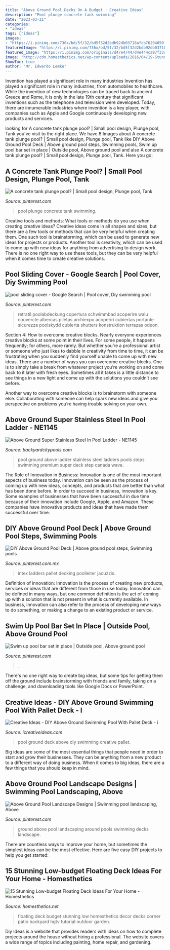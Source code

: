 ```yaml
---
title: "Above Ground Pool Decks On A Budget : Creative Ideas"
description: "Pool plunge concrete tank swimming"
date: "2023-03-21"
categories:
- "ideas"
tags: ["ideas"]
images:
- "https://i.pinimg.com/736x/bd/5f/32/bd5f32d2bdb92db03718afcb76294050.jpg"
featuredImage: "https://i.pinimg.com/736x/bd/5f/32/bd5f32d2bdb92db03718afcb76294050.jpg"
featured_image: "https://i.pinimg.com/originals/d4/e4/44/d4e444ca97f33cd573f7015e276e5714.jpg"
image: "http://cdn.homesthetics.net/wp-content/uploads/2016/04/19-Stunning-Low-budget-Floating-Deck-Ideas-For-Your-Home-homesthetics-decor-13.jpg"
ShowToc: true
author: "Mr. Edwardo Lemke"
---
```



Invention has played a significant role in many industries
Invention has played a significant role in many industries, from automobiles to healthcare. While the invention of new technologies can be traced back to ancient Greece and Rome, it is only in the late 19th century that significant inventions such as the telephone and television were developed. Today, there are innumerable industries where invention is a key player, with companies such as Apple and Google continuously developing new products and services.

	

		
looking for A concrete tank plunge pool? | Small pool design, Plunge pool, Tank you've visit to the right place. We have 8 Images about A concrete tank plunge pool? | Small pool design, Plunge pool, Tank like DIY Above Ground Pool Deck | Above ground pool steps, Swimming pools, Swim up pool bar set in place | Outside pool, Above ground pool and also A concrete tank plunge pool? | Small pool design, Plunge pool, Tank. Here you go:
		
    
## A Concrete Tank Plunge Pool? | Small Pool Design, Plunge Pool, Tank

<img loading=lazy src="https://i.pinimg.com/736x/65/4d/d0/654dd0713c960e45498b59118adc237d.jpg" onerror="this.onerror=null;this.src='https://tse4.mm.bing.net/th?id=OIP.5sWZ6skb2jm3sjqe-zNcTQHaE6&amp;pid=15.1';" alt="A concrete tank plunge pool? | Small pool design, Plunge pool, Tank">

_Source: pinterest.com_

>pool plunge concrete tank swimming. 

	

Creative tools and methods: What tools or methods do you use when creating creative ideas?
Creative ideas come in all shapes and sizes, but there are a few tools or methods that can be very helpful when creating them. One such tool is brainstorming, which can be used to generate new ideas for projects or products. Another tool is creativity, which can be used to come up with new ideas for anything from advertising to design work. There is no one right way to use these tools, but they can be very helpful when it comes time to create creative solutions.

    
## Pool Sliding Cover - Google Search | Pool Cover, Diy Swimming Pool

<img loading=lazy src="https://i.pinimg.com/736x/bd/5f/32/bd5f32d2bdb92db03718afcb76294050.jpg" onerror="this.onerror=null;this.src='https://tse1.mm.bing.net/th?id=OIP.ZdpJw8uysbQtGOjkBvsrIgHaFj&amp;pid=15.1';" alt="pool sliding cover - Google Search | Pool cover, Diy swimming pool">

_Source: pinterest.com_

>retratil poolabdeckung copertura schwimmbad acoperire walu couvercle albercas piletas archiexpo acoperiri cubiertas portante sicurezza poolskydd cubierta shutters konstruktion terrazas odeon. 

	

Section 4: How to overcome creative blocks.
Nearly everyone experiences creative blocks at some point in their lives. For some people, it happens frequently; for others, more rarely. But whether you’re a professional artist or someone who just likes to dabble in creativity from time to time, it can be frustrating when you suddenly find yourself unable to come up with new ideas.
There are a number of ways you can overcome creative blocks. One is to simply take a break from whatever project you’re working on and come back to it later with fresh eyes. Sometimes all it takes is a little distance to see things in a new light and come up with the solutions you couldn’t see before.

Another way to overcome creative blocks is to brainstorm with someone else. Collaborating with someone can help spark new ideas and give you perspective on problems you’re having trouble solving on your own.

    
## Above Ground Super Stainless Steel In Pool Ladder - NE1145

<img loading=lazy src="http://www.backyardcitypools.com/Images/BWP/NE1145-large.jpg" onerror="this.onerror=null;this.src='https://tse4.mm.bing.net/th?id=OIP.S9wlYBVBOrIqJZjY1ss8rgHaLr&amp;pid=15.1';" alt="Above Ground Super Stainless Steel In Pool Ladder - NE1145">

_Source: backyardcitypools.com_

>pool ground above ladder stainless steel ladders pools steps swimming premium super deck step canada wave. 

	

The Role of Innovation in Business:
Innovation is one of the most important aspects of business today. Innovation can be seen as the process of coming up with new ideas, concepts, and products that are better than what has been done before. In order to succeed in business, innovation is key. Some examples of businesses that have been successful in due time because of their innovation include Google, Apple, and Amazon. These companies have innovative products and ideas that have made them successful over time.

    
## DIY Above Ground Pool Deck | Above Ground Pool Steps, Swimming Pools

<img loading=lazy src="https://i.pinimg.com/originals/d4/e4/44/d4e444ca97f33cd573f7015e276e5714.jpg" onerror="this.onerror=null;this.src='https://tse3.mm.bing.net/th?id=OIP._UpUGNZVeUfthIlHJgmIawHaJ4&amp;pid=15.1';" alt="DIY Above Ground Pool Deck | Above ground pool steps, Swimming pools">

_Source: pinterest.com.mx_

>intex ladders pallet decking poolleiter jacuzzis. 

	

Definition of innovation:
Innovation is the process of creating new products, services or ideas that are different from those in use today. Innovation can be defined in many ways, but one common definition is the act of coming up with a solution that is not present in what is currently available. In business, innovation can also refer to the process of developing new ways to do something, or making a change to an existing product or service.

    
## Swim Up Pool Bar Set In Place | Outside Pool, Above Ground Pool

<img loading=lazy src="https://i.pinimg.com/736x/e8/ab/70/e8ab70302f9500fff9bb19540985c730.jpg" onerror="this.onerror=null;this.src='https://tse3.mm.bing.net/th?id=OIP.ZToaC38nyMJ8qBvW9uDIHQHaJ4&amp;pid=15.1';" alt="Swim up pool bar set in place | Outside pool, Above ground pool">

_Source: pinterest.com_

>. 

	

There's no one right way to create big ideas, but some tips for getting them off the ground include brainstorming with friends and family, taking on a challenge, and downloading tools like Google Docs or PowerPoint.

    
## Creative Ideas - DIY Above Ground Swimming Pool With Pallet Deck - I

<img loading=lazy src="https://www.icreativeideas.com/wp-content/uploads/2016/04/Creative-Ideas-DIY-Above-Ground-Swimming-Pool-With-Pallet-Deck.jpg" onerror="this.onerror=null;this.src='https://tse3.mm.bing.net/th?id=OIP.J8Z2y8dprinir5zmK8-atgHaDd&amp;pid=15.1';" alt="Creative Ideas - DIY Above Ground Swimming Pool With Pallet Deck - i">

_Source: icreativeideas.com_

>pool ground deck above diy swimming creative pallet. 

	

Big ideas are some of the most essential things that people need in order to start and grow their businesses. They can be anything from a new product to a different way of doing business. When it comes to big ideas, there are a few things that you should keep in mind. 

    
## Above Ground Pool Landscape Designs | Swimming Pool Landscaping, Above

<img loading=lazy src="https://i.pinimg.com/736x/47/53/24/47532450ed8041f2214de0720e4f03fc--landscaping-around-deck-above-ground-pool-landscaping.jpg" onerror="this.onerror=null;this.src='https://tse4.mm.bing.net/th?id=OIP.Y-33qygjKGOweCphYIDKWQHaFb&amp;pid=15.1';" alt="Above Ground Pool Landscape Designs | Swimming pool landscaping, Above">

_Source: pinterest.com_

>ground above pool landscaping around pools swimming decks landscape. 

	

There are countless ways to improve your home, but sometimes the simplest ideas can be the most effective. Here are five easy DIY projects to help you get started: 

    
## 15 Stunning Low-budget Floating Deck Ideas For Your Home - Homesthetics

<img loading=lazy src="http://cdn.homesthetics.net/wp-content/uploads/2016/04/19-Stunning-Low-budget-Floating-Deck-Ideas-For-Your-Home-homesthetics-decor-13.jpg" onerror="this.onerror=null;this.src='https://tse4.mm.bing.net/th?id=OIP.WPRYbzDfGl-C3kAFvWKJhgHaO0&amp;pid=15.1';" alt="15 Stunning Low-budget Floating Deck Ideas For Your Home - Homesthetics">

_Source: homesthetics.net_

>floating deck budget stunning low homesthetics decor decks corner patio backyard hgtv tutorial outdoor garden. 

	

Diy Ideas is a website that provides readers with ideas on how to complete projects around the house without hiring a professional. The website covers a wide range of topics including painting, home repair, and gardening. 

